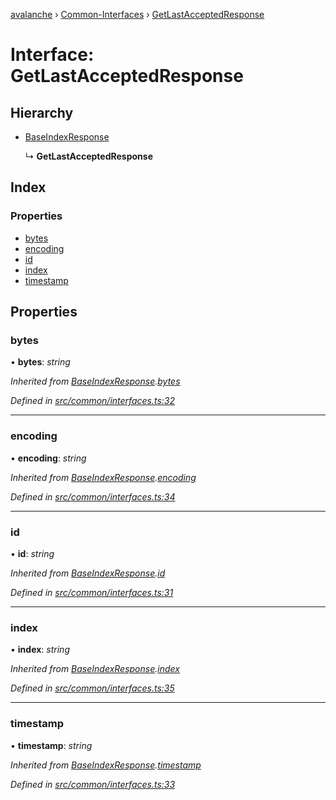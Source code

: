 [avalanche](../README.md) › [Common-Interfaces](../modules/common_interfaces.md) › [GetLastAcceptedResponse](common_interfaces.getlastacceptedresponse.md)

# Interface: GetLastAcceptedResponse

## Hierarchy

* [BaseIndexResponse](common_interfaces.baseindexresponse.md)

  ↳ **GetLastAcceptedResponse**

## Index

### Properties

* [bytes](common_interfaces.getlastacceptedresponse.md#bytes)
* [encoding](common_interfaces.getlastacceptedresponse.md#encoding)
* [id](common_interfaces.getlastacceptedresponse.md#id)
* [index](common_interfaces.getlastacceptedresponse.md#index)
* [timestamp](common_interfaces.getlastacceptedresponse.md#timestamp)

## Properties

###  bytes

• **bytes**: *string*

*Inherited from [BaseIndexResponse](common_interfaces.baseindexresponse.md).[bytes](common_interfaces.baseindexresponse.md#bytes)*

*Defined in [src/common/interfaces.ts:32](https://github.com/ava-labs/avalanchejs/blob/9282770/src/common/interfaces.ts#L32)*

___

###  encoding

• **encoding**: *string*

*Inherited from [BaseIndexResponse](common_interfaces.baseindexresponse.md).[encoding](common_interfaces.baseindexresponse.md#encoding)*

*Defined in [src/common/interfaces.ts:34](https://github.com/ava-labs/avalanchejs/blob/9282770/src/common/interfaces.ts#L34)*

___

###  id

• **id**: *string*

*Inherited from [BaseIndexResponse](common_interfaces.baseindexresponse.md).[id](common_interfaces.baseindexresponse.md#id)*

*Defined in [src/common/interfaces.ts:31](https://github.com/ava-labs/avalanchejs/blob/9282770/src/common/interfaces.ts#L31)*

___

###  index

• **index**: *string*

*Inherited from [BaseIndexResponse](common_interfaces.baseindexresponse.md).[index](common_interfaces.baseindexresponse.md#index)*

*Defined in [src/common/interfaces.ts:35](https://github.com/ava-labs/avalanchejs/blob/9282770/src/common/interfaces.ts#L35)*

___

###  timestamp

• **timestamp**: *string*

*Inherited from [BaseIndexResponse](common_interfaces.baseindexresponse.md).[timestamp](common_interfaces.baseindexresponse.md#timestamp)*

*Defined in [src/common/interfaces.ts:33](https://github.com/ava-labs/avalanchejs/blob/9282770/src/common/interfaces.ts#L33)*
